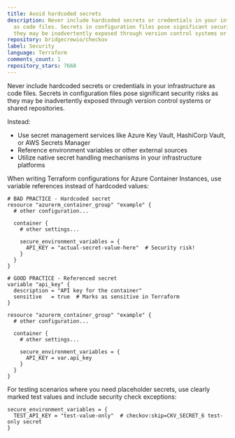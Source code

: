 ```yaml
---
title: Avoid hardcoded secrets
description: Never include hardcoded secrets or credentials in your infrastructure
  as code files. Secrets in configuration files pose significant security risks as
  they may be inadvertently exposed through version control systems or shared repositories.
repository: bridgecrewio/checkov
label: Security
language: Terraform
comments_count: 1
repository_stars: 7668
---
```


Never include hardcoded secrets or credentials in your infrastructure as code files. Secrets in configuration files pose significant security risks as they may be inadvertently exposed through version control systems or shared repositories.

Instead:
- Use secret management services like Azure Key Vault, HashiCorp Vault, or AWS Secrets Manager
- Reference environment variables or other external sources
- Utilize native secret handling mechanisms in your infrastructure platforms

When writing Terraform configurations for Azure Container Instances, use variable references instead of hardcoded values:

```hcl
# BAD PRACTICE - Hardcoded secret
resource "azurerm_container_group" "example" {
  # other configuration...
  
  container {
    # other settings...
    
    secure_environment_variables = {
      API_KEY = "actual-secret-value-here"  # Security risk!
    }
  }
}

# GOOD PRACTICE - Referenced secret
variable "api_key" {
  description = "API key for the container"
  sensitive   = true  # Marks as sensitive in Terraform
}

resource "azurerm_container_group" "example" {
  # other configuration...
  
  container {
    # other settings...
    
    secure_environment_variables = {
      API_KEY = var.api_key
    }
  }
}
```

For testing scenarios where you need placeholder secrets, use clearly marked test values and include security check exceptions:

```hcl
secure_environment_variables = {
  TEST_API_KEY = "test-value-only"  # checkov:skip=CKV_SECRET_6 test-only secret
}
```